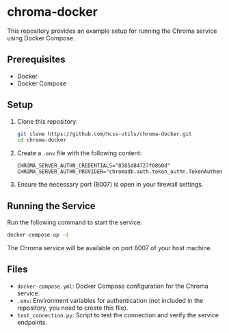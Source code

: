 # chroma-docker

This repository provides an example setup for running the Chroma service using Docker Compose.

## Prerequisites

- Docker
- Docker Compose

## Setup

1. Clone this repository:
    ```sh
    git clone https://github.com/hcss-utils/chroma-docker.git
    cd chroma-docker
    ```

2. Create a `.env` file with the following content:
    ```env
    CHROMA_SERVER_AUTHN_CREDENTIALS="8585d84727f08b0d"
    CHROMA_SERVER_AUTHN_PROVIDER="chromadb.auth.token_authn.TokenAuthenticationServerProvider"
    ```

3. Ensure the necessary port (8007) is open in your firewall settings.

## Running the Service

Run the following command to start the service:
```sh
docker-compose up -d
```

The Chroma service will be available on port 8007 of your host machine.

## Files

- `docker-compose.yml`: Docker Compose configuration for the Chroma service.
- `.env`: Environment variables for authentication (not included in the repository, you need to create this file).
- `test_connection.py`: Script to test the connection and verify the service endpoints.
